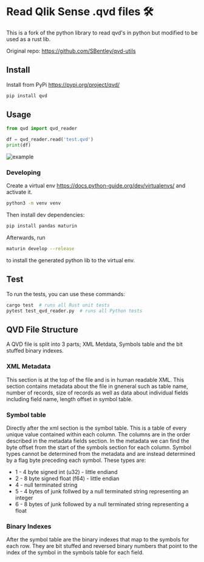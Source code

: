 # Read Qlik Sense .qvd files 🛠
This is a fork of the python library to read qvd's in python but modified to be used as a rust lib.

Original repo: https://github.com/SBentley/qvd-utils

## Install

Install from PyPi https://pypi.org/project/qvd/

```sh
pip install qvd
```

## Usage

```python
from qvd import qvd_reader

df = qvd_reader.read('test.qvd')
print(df)
```

![example](https://raw.githubusercontent.com/SBentley/qvd-utils/master/example.png)

### Developing

Create a virtual env https://docs.python-guide.org/dev/virtualenvs/ and activate it.

```sh
python3 -m venv venv
```

Then install dev dependencies:

```sh
pip install pandas maturin
```

Afterwards, run 

```sh
maturin develop --release
```

to install the generated python lib to the virtual env.

## Test

To run the tests, you can use these commands:

```sh
cargo test  # runs all Rust unit tests
pytest test_qvd_reader.py  # runs all Python tests
```

## QVD File Structure

A QVD file is split into 3 parts; XML Metdata, Symbols table and the bit
stuffed binary indexes.

### XML Metadata

This section is at the top of the file and is in human readable XML. This
section contains metadata about the file in gneneral such as table name, number
of records, size of records as well as data about individual fields including
field name, length offset in symbol table.

### Symbol table

Directly after the xml section is the symbol table. This is a table of every
unique value contained within each column. The columns are in the order
described in the metadata fields section. In the metadata we can find the byte
offset from the start of the symbols section for each column. Symbol types
cannot be determined from the metadata and are instead determined by a flag
byte preceding each symbol. These types are:

* 1 - 4 byte signed int (u32) - little endiand
* 2 - 8 byte signed float (f64) - little endian
* 4 - null terminated string
* 5 - 4 bytes of junk follwed by a null terminated string representing an integer
* 6 - 8 bytes of junk followed by a null terminated string representing a float

### Binary Indexes

After the symbol table are the binary indexes that map to the symbols for each
row. They are bit stuffed and reversed binary numbers that point to the index
of the symbol in the symbols table for each field.
